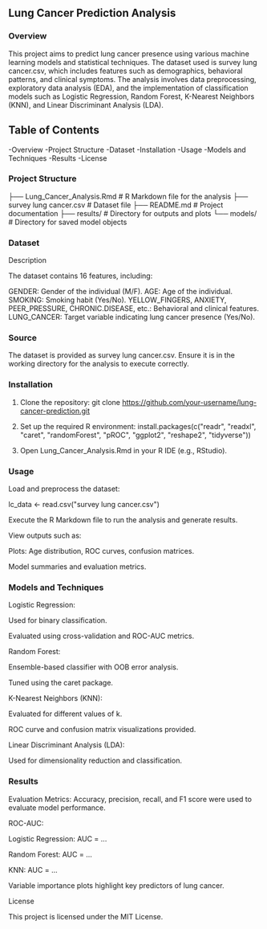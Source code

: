 ## Lung Cancer Prediction Analysis

### Overview

This project aims to predict lung cancer presence using various machine learning models and statistical techniques. The dataset used is survey lung cancer.csv, which includes features such as demographics, behavioral patterns, and clinical symptoms. The analysis involves data preprocessing, exploratory data analysis (EDA), and the implementation of classification models such as Logistic Regression, Random Forest, K-Nearest Neighbors (KNN), and Linear Discriminant Analysis (LDA).

## Table of Contents

-Overview
-Project Structure
-Dataset
-Installation
-Usage
-Models and Techniques
-Results
-License

### Project Structure

├── Lung_Cancer_Analysis.Rmd   # R Markdown file for the analysis
├── survey lung cancer.csv     # Dataset file
├── README.md                  # Project documentation
├── results/                   # Directory for outputs and plots
└── models/                    # Directory for saved model objects

### Dataset

Description

The dataset contains 16 features, including:

GENDER: Gender of the individual (M/F).
AGE: Age of the individual.
SMOKING: Smoking habit (Yes/No).
YELLOW_FINGERS, ANXIETY, PEER_PRESSURE, CHRONIC.DISEASE, etc.: Behavioral and clinical features.
LUNG_CANCER: Target variable indicating lung cancer presence (Yes/No).

### Source

The dataset is provided as survey lung cancer.csv. Ensure it is in the working directory for the analysis to execute correctly.

### Installation

1. Clone the repository:
git clone https://github.com/your-username/lung-cancer-prediction.git

2. Set up the required R environment:
install.packages(c("readr", "readxl", "caret", "randomForest", "pROC", "ggplot2", "reshape2", "tidyverse"))

3. Open Lung_Cancer_Analysis.Rmd in your R IDE (e.g., RStudio).
   

### Usage 

Load and preprocess the dataset:

lc_data <- read.csv("survey lung cancer.csv")

Execute the R Markdown file to run the analysis and generate results.

View outputs such as:

Plots: Age distribution, ROC curves, confusion matrices.

Model summaries and evaluation metrics.


### Models and Techniques

Logistic Regression:

Used for binary classification.

Evaluated using cross-validation and ROC-AUC metrics.

Random Forest:

Ensemble-based classifier with OOB error analysis.

Tuned using the caret package.

K-Nearest Neighbors (KNN):

Evaluated for different values of k.

ROC curve and confusion matrix visualizations provided.

Linear Discriminant Analysis (LDA):

Used for dimensionality reduction and classification.

### Results

Evaluation Metrics: Accuracy, precision, recall, and F1 score were used to evaluate model performance.

ROC-AUC:

Logistic Regression: AUC = ...

Random Forest: AUC = ...

KNN: AUC = ...

Variable importance plots highlight key predictors of lung cancer.

License

This project is licensed under the MIT License.
